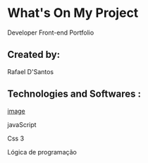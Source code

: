   <h1>What's On My Project</h1>
  
 <p>Developer Front-end Portfolio</p> 
 <h2>Created by:</h2>
 
 <p> Rafael D'Santos</p>
 
 <h2>Technologies and Softwares :</h2>
 
 [image](https://user-images.githubusercontent.com/117246770/222900831-b3f44026-0654-420c-a866-1f1e85cdd213.png)
  <p>javaScript</p>
  <p>Css 3</p>
  <p>Lógica de programação</p>
